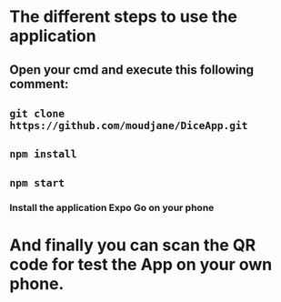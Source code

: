 # The different steps to use the application

## Open your cmd and execute this following comment:
## ```git clone https://github.com/moudjane/DiceApp.git```

## ```npm install```

## ```npm start```

### Install the application Expo Go on your phone


# And finally you can scan the QR code for test the App on your own phone.
